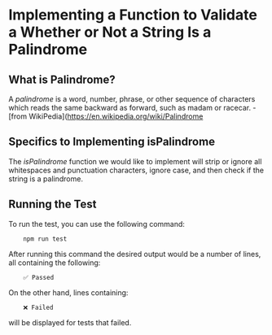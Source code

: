 # Implementing a Function to Validate a Whether or Not a String Is a Palindrome
## What is Palindrome?
A *palindrome* is a word, number, phrase, or other sequence of characters which reads the same backward as forward, such as madam or racecar. - [from WikiPedia](https://en.wikipedia.org/wiki/Palindrome

## Specifics to Implementing isPalindrome
The *isPalindrome* function we would like to implement will strip or ignore all whitespaces and punctuation characters, ignore case, and then check if the string is a palindrome.

## Running the Test
To run the test, you can use the following command:
```
    npm run test
```
After running this command the desired output would be a number of lines, all containing the following:
```
    ✅ Passed
```
On the other hand, lines containing:
```
    ❌ Failed
```
will be displayed for tests that failed.
